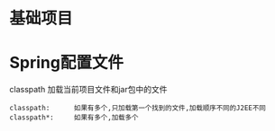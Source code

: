 # 基础项目

# Spring配置文件
classpath   加载当前项目文件和jar包中的文件
```
classpath:      如果有多个,只加载第一个找到的文件,加载顺序不同的J2EE不同
classpath*:     如果有多个,加载多个
```